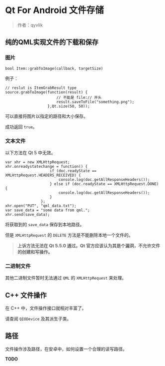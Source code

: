 # Qt For Android 文件存储

> 作者：qyvlik

## 纯的QML实现文件的下载和保存

### 图片

`bool Item::grabToImage(callback, targetSize)`

例子：

```
// reslut is ItemGrabResult type
source.grabToImage(function(result) {
                       // 不能是 file:// 开头
                       result.saveToFile("something.png");
                   },Qt.size(50, 50));
```

可以直接将图片以指定的路径和大小保存。

成功返回 `true`。

### 文本文件

以下方法在 Qt 5 中无效。

```
var xhr = new XMLHttpRequest;
xhr.onreadystatechange = function() {
                    if (doc.readyState == XMLHttpRequest.HEADERS_RECEIVED) {
                        console.log(doc.getAllResponseHeaders());
                    } else if (doc.readyState == XMLHttpRequest.DONE) {
                        console.log(doc.getAllResponseHeaders());
                    }
                };
xhr.open("PUT", "qml_data.txt");
var save_data = "some data from qml.";
xhr.send(save_data);
```

将获取到的 `save_data` 保存到本地路径。

但是 `XMLHttpRequest` 的 `DELETE` 方法是不能删除本地一个文件的。

> **上诉方法无法在 Qt 5.5.0 通过。Qt 官方应该认为其是个漏洞，不允许文件的创建和写操作。**

### 二进制文件

其他二进制文件暂时无法通过 `QML` 的 `XMLHttpRequest` 来处理。

## C++ 文件操作

在 C++ 中，文件操作接口就相对丰富了。

请查阅 `QIODevice` 及其派生子类。

## 路径

文件操作涉及路径，在安卓中，如何设置一个合理的读写路径。

**TODO**
